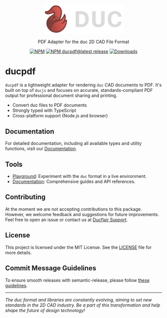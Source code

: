 <p align="center">
  <br/>
  <a href="https://duc.ducflair.com" target="_blank"><img width="256px" src="https://raw.githubusercontent.com/ducflair/assets/refs/heads/main/src/duc/duc-extended.png" /></a>
  <p align="center">PDF Adapter for the duc 2D CAD File Format</p>
  <p align="center" style="align: center;">
    <a href="https://www.npmjs.com/package/ducpdf"><img src="https://shields.io/badge/NPM-cc3534?logo=Npm&logoColor=white&style=round-square" alt="NPM" /></a>
    <a href="https://www.npmjs.com/package/ducpdf"><img src="https://img.shields.io/npm/v/ducpdf/latest?style=round-square&label=latest%20stable" alt="NPM ducpdf@latest release" /></a>
    <a href="https://www.npmtrends.com/ducpdf"><img src="https://img.shields.io/npm/dm/ducpdf?style=round-square&color=salmon" alt="Downloads" /></a>
  </p>
</p>

# ducpdf

`ducpdf` is a lightweight adapter for rendering `duc` CAD documents to PDF. It's built on top of `ducjs` and focuses on accurate, standards-compliant PDF output for professional document sharing and printing.

- Convert duc files to PDF documents
- Strongly typed with TypeScript
- Cross-platform support (Node.js and browser)

## Documentation

For detailed documentation, including all available types and utility functions, visit our [Documentation](https://duc.ducflair.com).

## Tools

- [Playground](https://ducflair.com/core): Experiment with the `duc` format in a live environment.
- [Documentation](https://duc.ducflair.com): Comprehensive guides and API references.

## Contributing

At the moment we are not accepting contributions to this package. However, we welcome feedback and suggestions for future improvements. Feel free to open an issue or contact us at [Ducflair Support](https://www.ducflair.com/support).

## License

This project is licensed under the MIT License. See the [LICENSE](./LICENSE) file for more details.


## Commit Message Guidelines

To ensure smooth releases with semantic-release, please follow [these guidelines](https://semantic-release.gitbook.io/semantic-release#how-does-it-work).

---

*The duc format and libraries are constantly evolving, aiming to set new standards in the 2D CAD industry. Be a part of this transformation and help shape the future of design technology!*